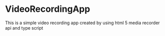 # VideoRecordingApp
This is a simple video recording app created by using html 5 media recorder api and type script
